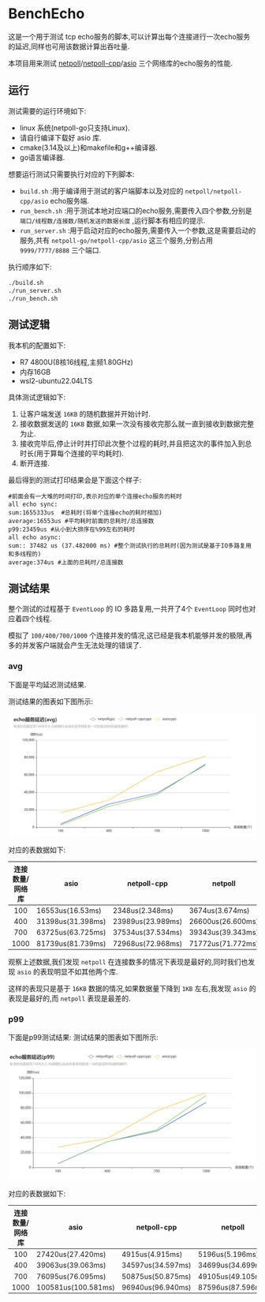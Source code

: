 # BenchEcho

这是一个用于测试 tcp echo服务的脚本,可以计算出每个连接进行一次echo服务的延迟,同样也可用该数据计算出吞吐量.

本项目用来测试 [netpoll](https://www.cloudwego.io/zh/docs/netpoll/)/[netpoll-cpp](https://github.com/ACking-you/netpoll-cpp)/[asio](https://www.boost.org/doc/libs/1_82_0/doc/html/boost_asio.html) 三个网络库的echo服务的性能.

## 运行

测试需要的运行环境如下:

* linux 系统(netpoll-go只支持Linux).
* 请自行编译下载好 asio 库.
* cmake(3.14及以上)和makefile和g++编译器.
* go语言编译器.

想要运行测试只需要执行对应的下列脚本:

* `build.sh` :用于编译用于测试的客户端脚本以及对应的 `netpoll/netpoll-cpp/asio` echo服务端.
* `run_bench.sh` :用于测试本地对应端口的echo服务,需要传入四个参数,分别是 `端口/线程数/连接数/随机发送的数据长度` ,运行脚本有相应的提示.
* `run_server.sh` :用于启动对应的echo服务,需要传入一个参数,这是需要启动的服务,共有 `netpoll-go/netpoll-cpp/asio` 这三个服务,分别占用 `9999/7777/8888` 三个端口.

执行顺序如下:

```shell
./build.sh
./run_server.sh
./run_bench.sh
```

## 测试逻辑

我本机的配置如下:

* R7 4800U(8核16线程,主频1.80GHz)
* 内存16GB
* wsl2-ubuntu22.04LTS

具体测试逻辑如下:

1. 让客户端发送 `16KB` 的随机数据并开始计时.
2. 接收数据发送的 `16KB` 数据,如果一次没有接收完那么就一直到接收到数据完整为止.
3. 接收完毕后,停止计时并打印此次整个过程的耗时,并且把这次的事件加入到总时长(用于算每个连接的平均耗时).
4. 断开连接.

最后得到的测试打印结果会是下面这个样子:

```
#前面会有一大堆的时间打印,表示对应的单个连接echo服务的耗时
all echo sync:
sum:1655333us  #总耗时(将单个连接echo的耗时相加)
average:16553us #平均耗时前面的总耗时/总连接数
p99:23459us #从小到大排序在%99左右的耗时
all echo async:
sum:: 37482 us (37.482000 ms) #整个测试执行的总耗时(因为测试是基于IO多路复用和多线程的)
average:374us #上面的总耗时/总连接数
```



## 测试结果

整个测试的过程基于 `EventLoop` 的 IO 多路复用,一共开了4个 `EventLoop` 同时也对应着四个线程.

模拟了 `100/400/700/1000` 个连接并发的情况,这已经是我本机能够并发的极限,再多的并发客户端就会产生无法处理的错误了.

### avg

下面是平均延迟测试结果.

测试结果的图表如下图所示:

![img](.github/img/avg.png)

对应的表数据如下:

| 连接数量/网络库 | asio              | netpoll-cpp       | netpoll           |
| :-------------: | ----------------- | ----------------- | ----------------- |
|       100       | 16553us(16.53ms)  | 2348us(2.348ms)   | 3674us(3.674ms)   |
|       400       | 31398us(31.398ms) | 23989us(23.989ms) | 26600us(26.600ms) |
|       700       | 63725us(63.725ms) | 37534us(37.534ms) | 39343us(39.343ms) |
|      1000       | 81739us(81.739ms) | 72968us(72.968ms) | 71772us(71.772ms) |

观察上述数据,我们发现 `netpoll` 在连接数多的情况下表现是最好的,同时我们也发现 `asio` 的表现明显不如其他两个库.

这样的表现只是基于 `16KB` 数据的情况,如果数据量下降到 `1KB` 左右,我发现 `asio` 的表现是最好的,而 `netpoll` 表现是最差的.



### p99

下面是p99测试结果:
测试结果的图表如下图所示:

![img](.github/img/p99.png)

对应的表数据如下:

| 连接数量/网络库 | asio                | netpoll-cpp       | netpoll           |
| :-------------: | ------------------- | ----------------- | ----------------- |
|       100       | 27420us(27.420ms)   | 4915us(4.915ms)   | 5196us(5.196ms)   |
|       400       | 39063us(39.063ms)   | 34597us(34.597ms) | 34699us(34.699ms) |
|       700       | 76095us(76.095ms)   | 50875us(50.875ms) | 49105us(49.105ms) |
|      1000       | 100581us(100.581ms) | 96940us(96.940ms) | 87596us(87.596ms) |

